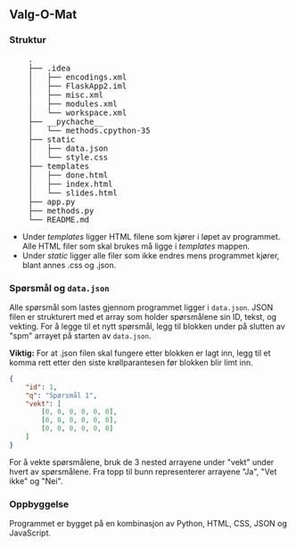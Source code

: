 ## Valg-O-Mat

### Struktur

<pre>
    .
    ├── .idea
    │   ├── encodings.xml
    │   ├── FlaskApp2.iml
    │   ├── misc.xml
    │   ├── modules.xml
    │   └── workspace.xml
    ├── __pychache__
    │   └── methods.cpython-35
    ├── static
    │   ├── data.json
    │   └── style.css
    ├── templates
    │   ├── done.html
    │   ├── index.html
    │   └── slides.html
    ├── app.py
    ├── methods.py
    └── README.md
</pre>

- Under *templates* ligger HTML filene som kjører i løpet av programmet. Alle HTML filer som skal brukes må ligge i *templates* mappen.
- Under *static* ligger alle filer som ikke endres mens programmet kjører, blant annes .css og .json.

### Spørsmål og `data.json`

Alle spørsmål som lastes gjennom programmet ligger i `data.json`. JSON filen er strukturert med et array som holder spørsmålene sin ID, tekst, og vekting. For å legge til et nytt spørsmål, legg til blokken under på slutten av "spm" arrayet på starten av `data.json`.

**Viktig:** For at .json filen skal fungere etter blokken er lagt inn, legg til et komma rett etter den siste krøllparantesen før blokken blir limt inn.

```json
{ 	
	"id": 1,
	"q": "Spørsmål 1",
	"vekt": [
		[0, 0, 0, 0, 0, 0],
		[0, 0, 0, 0, 0, 0],
		[0, 0, 0, 0, 0, 0]
	]
}
```

For å vekte spørsmålene, bruk de 3 nested arrayene under "vekt" under hvert av spørsmålene. Fra topp til bunn representerer arrayene "Ja", "Vet ikke" og "Nei".

### Oppbyggelse

Programmet er bygget på en kombinasjon av Python, HTML, CSS, JSON og JavaScript.
